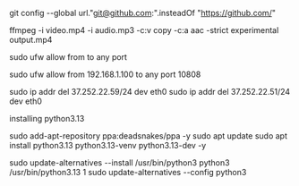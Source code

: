 

git config --global url."git@github.com:".insteadOf "https://github.com/"


ffmpeg -i video.mp4 -i audio.mp3 -c:v copy -c:a aac -strict experimental output.mp4


sudo ufw allow from <Allowed-IP> to any port <Proxy-Port>


sudo ufw allow from 192.168.1.100 to any port 10808


sudo ip addr del 37.252.22.59/24 dev eth0
sudo ip addr del 37.252.22.51/24 dev eth0






installing python3.13

sudo add-apt-repository ppa:deadsnakes/ppa -y
sudo apt update
sudo apt install python3.13 python3.13-venv python3.13-dev -y

sudo update-alternatives --install /usr/bin/python3 python3 /usr/bin/python3.13 1
sudo update-alternatives --config python3







